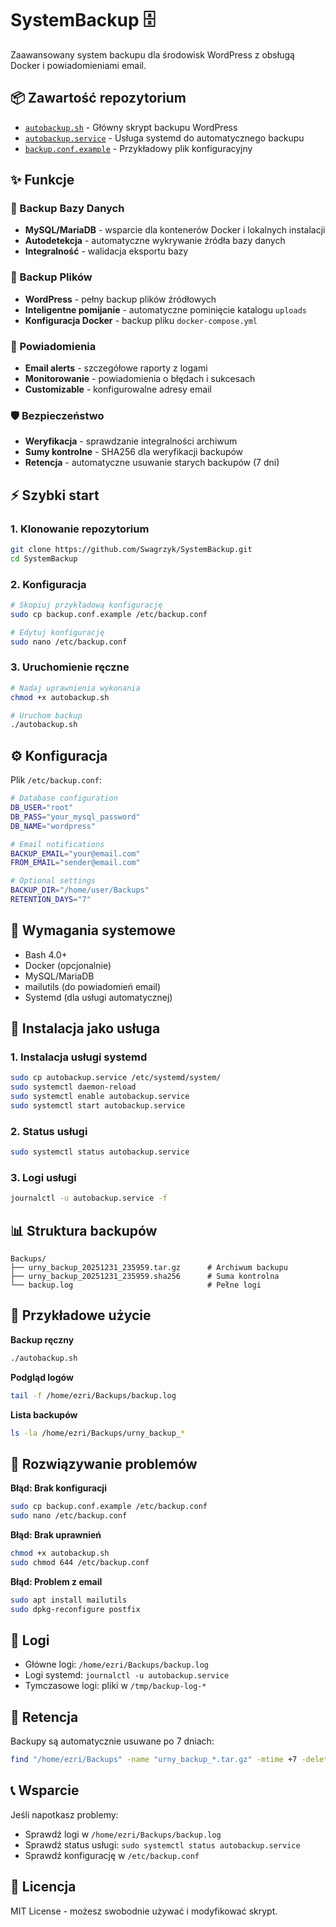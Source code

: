 
# SystemBackup 🗄️

Zaawansowany system backupu dla środowisk WordPress z obsługą Docker i powiadomieniami email.

## 📦 Zawartość repozytorium

- [`autobackup.sh`](autobackup.sh) - Główny skrypt backupu WordPress
- [`autobackup.service`](autobackup.service) - Usługa systemd do automatycznego backupu
- [`backup.conf.example`](backup.conf.example) - Przykładowy plik konfiguracyjny

## ✨ Funkcje

### 🔐 Backup Bazy Danych
- **MySQL/MariaDB** - wsparcie dla kontenerów Docker i lokalnych instalacji  
- **Autodetekcja** - automatyczne wykrywanie źródła bazy danych  
- **Integralność** - walidacja eksportu bazy  

### 📁 Backup Plików
- **WordPress** - pełny backup plików źródłowych  
- **Inteligentne pomijanie** - automatyczne pominięcie katalogu `uploads`  
- **Konfiguracja Docker** - backup pliku `docker-compose.yml`  

### 📧 Powiadomienia
- **Email alerts** - szczegółowe raporty z logami  
- **Monitorowanie** - powiadomienia o błędach i sukcesach  
- **Customizable** - konfigurowalne adresy email  

### 🛡️ Bezpieczeństwo
- **Weryfikacja** - sprawdzanie integralności archiwum  
- **Sumy kontrolne** - SHA256 dla weryfikacji backupów  
- **Retencja** - automatyczne usuwanie starych backupów (7 dni)  

## ⚡ Szybki start

### 1. Klonowanie repozytorium
```bash
git clone https://github.com/Swagrzyk/SystemBackup.git
cd SystemBackup
````

### 2. Konfiguracja

```bash
# Skopiuj przykładową konfigurację
sudo cp backup.conf.example /etc/backup.conf

# Edytuj konfigurację
sudo nano /etc/backup.conf
```

### 3. Uruchomienie ręczne

```bash
# Nadaj uprawnienia wykonania
chmod +x autobackup.sh

# Uruchom backup
./autobackup.sh
```

## ⚙️ Konfiguracja

Plik `/etc/backup.conf`:

```bash
# Database configuration
DB_USER="root"
DB_PASS="your_mysql_password"
DB_NAME="wordpress"

# Email notifications
BACKUP_EMAIL="your@email.com"
FROM_EMAIL="sender@email.com"

# Optional settings
BACKUP_DIR="/home/user/Backups"
RETENTION_DAYS="7"
```

## 🐳 Wymagania systemowe

* Bash 4.0+
* Docker (opcjonalnie)
* MySQL/MariaDB
* mailutils (do powiadomień email)
* Systemd (dla usługi automatycznej)

## 🔧 Instalacja jako usługa

### 1. Instalacja usługi systemd

```bash
sudo cp autobackup.service /etc/systemd/system/
sudo systemctl daemon-reload
sudo systemctl enable autobackup.service
sudo systemctl start autobackup.service
```

### 2. Status usługi

```bash
sudo systemctl status autobackup.service
```

### 3. Logi usługi

```bash
journalctl -u autobackup.service -f
```

## 📊 Struktura backupów

```
Backups/
├── urny_backup_20251231_235959.tar.gz      # Archiwum backupu
├── urny_backup_20251231_235959.sha256      # Suma kontrolna
└── backup.log                              # Pełne logi
```

## 🚀 Przykładowe użycie

**Backup ręczny**

```bash
./autobackup.sh
```

**Podgląd logów**

```bash
tail -f /home/ezri/Backups/backup.log
```

**Lista backupów**

```bash
ls -la /home/ezri/Backups/urny_backup_*
```

## 🐛 Rozwiązywanie problemów

**Błąd: Brak konfiguracji**

```bash
sudo cp backup.conf.example /etc/backup.conf
sudo nano /etc/backup.conf
```

**Błąd: Brak uprawnień**

```bash
chmod +x autobackup.sh
sudo chmod 644 /etc/backup.conf
```

**Błąd: Problem z email**

```bash
sudo apt install mailutils
sudo dpkg-reconfigure postfix
```

## 📝 Logi

* Główne logi: `/home/ezri/Backups/backup.log`
* Logi systemd: `journalctl -u autobackup.service`
* Tymczasowe logi: pliki w `/tmp/backup-log-*`

## 🔄 Retencja

Backupy są automatycznie usuwane po 7 dniach:

```bash
find "/home/ezri/Backups" -name "urny_backup_*.tar.gz" -mtime +7 -delete
```

## 📞 Wsparcie

Jeśli napotkasz problemy:

* Sprawdź logi w `/home/ezri/Backups/backup.log`
* Sprawdź status usługi: `sudo systemctl status autobackup.service`
* Sprawdź konfigurację w `/etc/backup.conf`

## 📜 Licencja

MIT License - możesz swobodnie używać i modyfikować skrypt.

